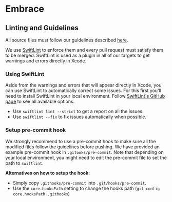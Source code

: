 # Embrace


## Linting and Guidelines

All source files must follow our guidelines described [here](https://www.notion.so/embraceio/iOS-Developer-Guidelines-078360496fff4379b033e67c377d42e7).

We use [SwiftLint](https://github.com/realm/SwiftLint) to enforce them and every pull request must satisfy them to be merged.
SwiftLint is used as a plugin in all of our targets to get warnings and errors directly in Xcode.

### Using SwiftLint

Aside from the warnings and errors that will appear directly in Xcode, you can use SwiftLint to automatically correct some issues.
For this first you'll need to install SwiftLint in your local environment. Follow [SwiftLint's GitHub page](https://github.com/realm/SwiftLint) to see all available options.

* Use `swiftlint lint --strict` to get a report on all the issues.
* Use `swiftlint --fix` to fix issues automatically when possible.

### Setup pre-commit hook 

We strongly recommend to use a pre-commit hook to make sure all the modified files follow the guidelines before pushing.
We have provided an example pre-commit hook in `.gitooks/pre-commit`. Note that depending on your local environment, you might need to edit the pre-commit file to set the path to `swiftlint`.

**Alternatives on how to setup the hook:**
* Simply copy `.githooks/pre-commit` into `.git/hooks/pre-commit`.
* Use the `core.hooksPath` setting to change the hooks path (`git config core.hooksPath .githooks`)
